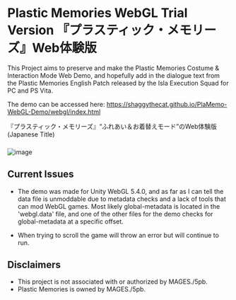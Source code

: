 # Plastic Memories WebGL Trial Version 『プラスティック・メモリーズ』Web体験版
This Project aims to preserve and make the Plastic Memories Costume & Interaction Mode Web Demo, and hopefully add in the dialogue text from the
Plastic Memories English Patch released by the Isla Execution Squad for PC and PS Vita.

The demo can be accessed here: https://shaggythecat.github.io/PlaMemo-WebGL-Demo/webgl/index.html

『プラスティック・メモリーズ』“ふれあい＆お着替えモード”のWeb体験版 (Japanese Title)
###
![image](https://user-images.githubusercontent.com/110912092/219759091-a48a26bf-c601-4555-b37f-6d4f7339e1ea.png)

## Current Issues
- The demo was made for Unity WebGL 5.4.0, and as far as I can tell the data file is unmoddable due to metadata checks and a lack of tools that
can mod WebGL games. Most likely global-metadata is located in the 'webgl.data' file, and one of the other files for the demo checks for global-metadata
at a specific offset.

- When trying to scroll the game will throw an error but will continue to run.

## Disclaimers
- This project is not associated with or authorized by MAGES./5pb. 
- Plastic Memories is owned by MAGES./5pb.

